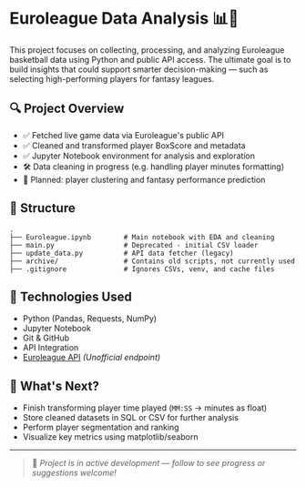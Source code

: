 
# Euroleague Data Analysis 📊🏀

This project focuses on collecting, processing, and analyzing Euroleague basketball data using Python and public API access. The ultimate goal is to build insights that could support smarter decision-making — such as selecting high-performing players for fantasy leagues.

## 🔍 Project Overview

- ✅ Fetched live game data via Euroleague's public API
- ✅ Cleaned and transformed player BoxScore and metadata
- ✅ Jupyter Notebook environment for analysis and exploration
- 🛠️ Data cleaning in progress (e.g. handling player minutes formatting)
- 🧠 Planned: player clustering and fantasy performance prediction

## 📂 Structure

```
.
├── Euroleague.ipynb        # Main notebook with EDA and cleaning
├── main.py                 # Deprecated - initial CSV loader
├── update_data.py          # API data fetcher (legacy)
├── archive/                # Contains old scripts, not currently used
├── .gitignore              # Ignores CSVs, venv, and cache files
```

## 🚀 Technologies Used

- Python (Pandas, Requests, NumPy)
- Jupyter Notebook
- Git & GitHub
- API Integration
- [Euroleague API](#) *(Unofficial endpoint)*

## 🧩 What's Next?

- Finish transforming player time played (`MM:SS` → minutes as float)
- Store cleaned datasets in SQL or CSV for further analysis
- Perform player segmentation and ranking
- Visualize key metrics using matplotlib/seaborn

---

> 🔄 *Project is in active development — follow to see progress or suggestions welcome!*
